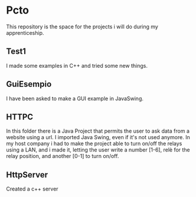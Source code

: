 # Pcto

This repository is the space for the projects i will do during my apprenticeship.

## Test1

I made some examples in C++ and tried some new things.

## GuiEsempio

I have been asked to make a GUI example in JavaSwing. 

## HTTPC

In this folder there is a Java Project that permits the user to ask data from a website using a url. I imported Java Swing, even if it's not used anymore. In my host company i had to make the project able to turn on/off the relays using a LAN, and i made it, letting the user write a number [1-6], relè for the relay position, and another [0-1] to turn on/off. 

## HttpServer

Created a c++ server